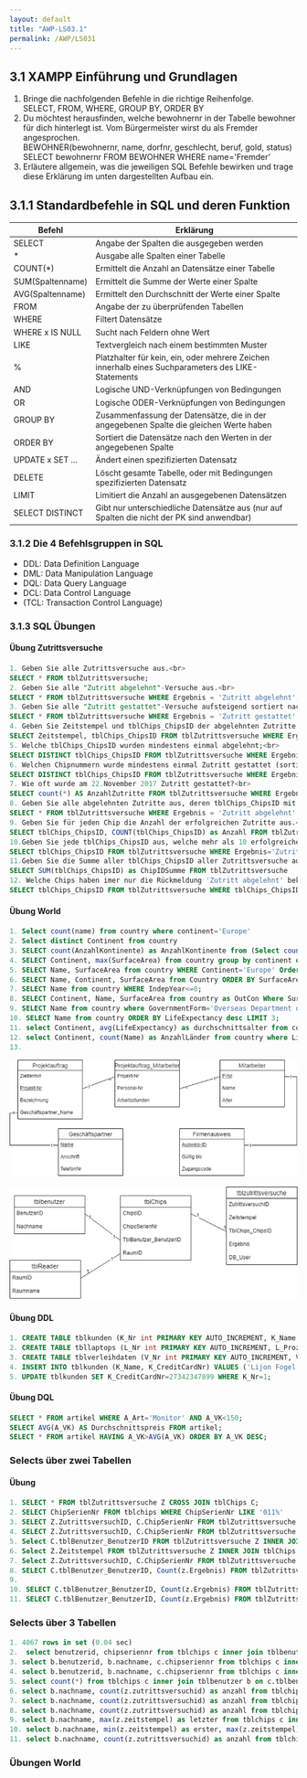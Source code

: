 ```yaml
---
layout: default
title: "AWP-LS03.1"
permalink: /AWP/LS031
---
```


## 3.1 XAMPP Einführung und Grundlagen

1. Bringe die nachfolgenden Befehle in die richtige Reihenfolge.<br>
SELECT, FROM, WHERE, GROUP BY, ORDER BY
2. Du möchtest herausfinden, welche bewohnernr in der Tabelle bewohner für dich hinterlegt ist. Vom Bürgermeister wirst du als Fremder angesprochen.<br> BEWOHNER(bewohnernr, name, dorfnr, geschlecht, beruf, gold, status)<br>
SELECT bewohnernr FROM BEWOHNER WHERE name='Fremder'
3. Erläutere allgemein, was die jeweiligen SQL Befehle bewirken und trage diese Erklärung im unten dargestellten Aufbau ein.<br>

## 3.1.1 Standardbefehle in SQL und deren Funktion

|Befehl|Erklärung|
|--|--|
|SELECT|Angabe der Spalten die ausgegeben werden|
|*|Ausgabe alle Spalten einer Tabelle|
|COUNT(*)|Ermittelt die Anzahl an Datensätze einer Tabelle|
|SUM(Spaltenname)|Ermittelt die Summe der Werte einer Spalte|
|AVG(Spaltenname)|Ermittelt den Durchschnitt der Werte einer Spalte|
|FROM|Angabe der zu überprüfenden Tabellen|
|WHERE|Filtert Datensätze|
|WHERE x IS NULL|Sucht nach Feldern ohne Wert|
|LIKE|Textvergleich nach einem bestimmten Muster|
|%|Platzhalter für kein, ein, oder mehrere Zeichen innerhalb eines Suchparameters des LIKE-Statements|
|AND|Logische UND-Verknüpfungen von Bedingungen|
|OR|Logische ODER-Verknüpfungen von Bedingungen|
|GROUP BY|Zusammenfassung der Datensätze, die in der angegebenen Spalte die gleichen Werte haben|
|ORDER BY|Sortiert die Datensätze nach den Werten in der angegebenen Spalte|
|UPDATE x SET ...|Ändert einen spezifizierten Datensatz|
|DELETE|Löscht gesamte Tabelle, oder mit Bedingungen spezifizierten Datensatz|
|LIMIT|Limitiert die Anzahl an ausgegebenen Datensätzen|
|SELECT DISTINCT|Gibt nur unterschiedliche Datensätze aus (nur auf Spalten die nicht der PK sind anwendbar)|

### 3.1.2 Die 4 Befehlsgruppen in SQL

- DDL: Data Definition Language
- DML: Data Manipulation Language
- DQL: Data Query Language
- DCL: Data Control Language
- (TCL: Transaction Control Language)

### 3.1.3 SQL Übungen

#### Übung Zutrittsversuche

```sql
1. Geben Sie alle Zutrittsversuche aus.<br>
SELECT * FROM tblZutrittsversuche;
2. Geben Sie alle "Zutritt abgelehnt"-Versuche aus.<br>
SELECT * FROM tblZutrittsversuche WHERE Ergebnis = 'Zutritt abgelehnt';
3. Geben Sie alle "Zutritt gestattet"-Versuche aufsteigend sortiert nach tbl_Chips_ChipsID aus.<br>
SELECT * FROM tblZutrittsversuche WHERE Ergebnis = 'Zutritt gestattet' ORDER BY tblChips_ChipsID ASC;
4. Geben Sie Zeitstempel und tblChips_ChipsID der abgelehnten Zutritte absteigend sortiert nach Zeitstempel aus.<br>
SELECT Zeitstempel, tblChips_ChipsID FROM tblZutrittsversuche WHERE Ergebnis = 'Zutritt abgelehnt' ORDER BY Zeitstempel DESC;
5. Welche tblChips_ChipsID wurden mindestens einmal abgelehnt;<br>
SELECT DISTINCT tblChips_ChipsID FROM tblZutrittsversuche WHERE Ergebnis='Zutritt abgelehnt';
6. Welchen Chipnummern wurde mindestens einmal Zutritt gestattet (sortiert nach Chipnummer)?<br>
SELECT DISTINCT tblChips_ChipsID FROM tblZutrittsversuche WHERE Ergebnis='Zutritt gestattet' ORDER BY tblChips_ChipsID;
7. Wie oft wurde am 22.November 2017 Zutritt gestattet?<br>
SELECT count(*) AS AnzahlZutritte FROM tblZutrittsversuche WHERE Ergebnis = 'Zutritt gestattet' AND DATE(Zeitstempel) = '2017-11-22';
8. Geben Sie alle abgelehnten Zutritte aus, deren tblChips_ChipsID mit 1 beginnt.<br>
SELECT * FROM tblZutrittsversuche WHERE Ergebnis = 'Zutritt abgelehnt' AND tblChips_ChipsID LIKE '1%';
9. Geben Sie für jeden Chip die Anzahl der erfolgreichen Zutritte aus.<br>
SELECT tblChips_ChipsID, COUNT(tblChips_ChipsID) as Anzahl FROM tblZutrittsversuche WHERE Ergebnis='Zutritt gestattet' GROUP BY tblChips_ChipsID;
10.Geben Sie jede tblChips_ChipsID aus, welche mehr als 10 erfolgreiche Zutritte gespeichert haben.<br> 
SELECT tblChips_ChipsID FROM tblZutrittsversuche WHERE Ergebnis='Zutritt gestattet' GROUP BY tblChips_ChipsID HAVING COUNT(Ergebnis)>10;
11.Geben Sie die Summe aller tblChips_ChipsID aller Zutrittsversuche aus.<br>
SELECT SUM(tblChips_ChipsID) as ChipIDSumme FROM tblZutrittsversuche
12. Welche Chips haben imer nur die Rückmeldung 'Zutritt abgelehnt' bekommen?
SELECT tblChips_ChipsID FROM tblZutrittsversuche WHERE tblChips_ChipsID NOT IN (SELECT tblChips_ChipsID FROM tblZutrittsversuche WHERE Ergebnis='Zutritt gestattet' GROUP BY tblChips_ChipsID) GROUP BY tblChips_ChipsID;
```

#### Übung World

```sql
1. Select count(name) from country where continent='Europe'
2. Select distinct Continent from country
3. SELECT count(AnzahlKontinente) as AnzahlKontinente from (Select count(Continent) as AnzahlKontinente from country group by Continent) as AnzahlK;
4. SELECT Continent, max(SurfaceArea) from country group by continent order by surfaceArea desc;
5. SELECT Name, SurfaceArea from country WHERE Continent='Europe' Order by SurfaceArea DESC;
6. SELECT Name, Continent, SurfaceArea from Country ORDER BY SurfaceArea DESC;
7. SELECT Name from country WHERE IndepYear<=0;
8. SELECT Continent, Name, SurfaceArea from country as OutCon Where SurfaceArea = (SELECT MAX(SurfaceArea) FROM country as InCon WHERE InCon.Continent=OutCon.Continent) Group by Continent;
9. SELECT Name from country where GovernmentForm='Overseas Department of France';
10. SELECT Name from country ORDER BY LifeExpectancy desc LIMIT 3;
11. select Continent, avg(LifeExpectancy) as durchschnittsalter from country group by Continent order by durchschnittsalter desc limit 1;
12. select Continent, count(Name) as AnzahlLänder from country where LifeExpectancy>75 group by Continent;
13.

```

![LM_Projekt](./images/LM_Projekt.png)

![LM_Chips](./images/LM_Chips.png)

#### Übung DDL

```sql
1. CREATE TABLE tblkunden (K_Nr int PRIMARY KEY AUTO_INCREMENT, K_Name varchar(30), K_CreditCardNr char(16));
2. CREATE TABLE tbllaptops (L_Nr int PRIMARY KEY AUTO_INCREMENT, L_ProzTyp varchar(30), L_Akku varchar(30), L_MietgebuehrProTag decimal(8,2) )
3. CREATE TABLE tblverleihdaten (V_Nr int PRIMARY KEY AUTO_INCREMENT, V_Mietbeginn date, V_MietEnde date, K_Nr int, L_Nr int, V_MietgebuehrProTag decimal(8,2), CONSTRAINT FK_KNr FOREIGN KEY (K_Nr) REFERENCES tblkunden(K_Nr), CONSTRAINT FK_LNr FOREIGN KEY (L_Nr) REFERENCES tbllaptops(L_Nr));
4. INSERT INTO tblkunden (K_Name, K_CreditCardNr) VALUES ('Lijon Fogel', 12839415282);
5. UPDATE tblkunden SET K_CreditCardNr=27342347899 WHERE K_Nr=1;
```

#### Übung DQL

```sql
SELECT * FROM artikel WHERE A_Art='Monitor' AND A_VK<150;
SELECT AVG(A_VK) AS Durchschnittspreis FROM artikel;
SELECT * FROM artikel HAVING A_VK>AVG(A_VK) ORDER BY A_VK DESC;
```

### Selects über zwei Tabellen

#### Übung

```sql
1. SELECT * FROM tblZutrittsversuche Z CROSS JOIN tblChips C;
2. SELECT ChipSerienNr FROM tblchips WHERE ChipSerienNr LIKE '011%'
3. SELECT Z.ZutrittsversuchID, C.ChipSerienNr FROM tblZutrittsversuche Z, tblchips C WHERE Z.tblChips_ChipsID=C.ChipsID;
4. SELECT Z.ZutrittsversuchID, C.ChipSerienNr FROM tblZutrittsversuche Z INNER JOIN tblchips C on Z.tblChips_ChipsID=C.ChipsID;
5. Select C.tblBenutzer_BenutzerID FROM tblZutrittsversuche Z INNER JOIN tblChips C on C.ChipsID=Z.tblChips_ChipsID WHERE ZutrittsversuchID=2300;
6. Select Z.Zeitstempel FROM tblZutrittsversuche Z INNER JOIN tblChips C on C.ChipsID=Z.tblChips_ChipsID WHERE tblBenutzer_BenutzerID=5 AND Ergebnis='Zutritt abgelehnt' ORDER BY Zeitstempel DESC;
7. Select Z.ZutrittsversuchID, C.ChipSerienNr FROM tblZutrittsversuche Z INNER JOIN tblChips C on C.ChipsID=Z.tblChips_ChipsID WHERE Zeitstempel LIKE '2017-11-20 %';
8. SELECT C.tblBenutzer_BenutzerID, Count(z.Ergebnis) FROM tblZutrittsversuche Z Inner join tblChips C on c.ChipsID=Z.tblChips_ChipsID WHERE z.Ergebnis='Zutritt abgelehnt' GROUP BY C.tblBenutzer_BenutzerID;
9. 
10. SELECT C.tblBenutzer_BenutzerID, Count(z.Ergebnis) FROM tblZutrittsversuche Z right join tblChips C on c.ChipsID=Z.tblChips_ChipsID GROUP BY C.tblBenutzer_BenutzerID;
11. SELECT C.tblBenutzer_BenutzerID, Count(z.Ergebnis) FROM tblZutrittsversuche Z right join tblChips C on c.ChipsID=Z.tblChips_ChipsID WHERE z.Ergebnis='Zutritt abgelehnt' OR z.Ergebnis IS NULL GROUP BY C.tblBenutzer_BenutzerID;

```

### Selects über 3 Tabellen

```sql
1. 4067 rows in set (0.04 sec)
2.  select benutzerid, chipseriennr from tblchips c inner join tblbenutzer b on c.tblbenutzer_benutzerid=b.benutzerid WHERE chipseriennr='01104a3ee085';
3. select b.benutzerid, b.nachname, c.chipseriennr from tblchips c inner join tblbenutzer b on c.tblbenutzer_benutzerid=b.benutzerid WHERE chipseriennr='01104a3ee085';
4. select b.benutzerid, b.nachname, c.chipseriennr from tblchips c inner join tblbenutzer b on c.tblbenutzer_benutzerid=b.benutzerid WHERE b.nachname='Nettmann';
5. select count(*) from tblchips c inner join tblbenutzer b on c.tblbenutzer_benutzerid=b.benutzerid inner join tblzutrittsversuche z on c.chipsid=z.tblchips_chipsid WHERE b.nachname='Maier' and z.ergebnis='Zutritt gestattet';
6. select b.nachname, count(z.zutrittsversuchid) as anzahl from tblchips c inner join tblbenutzer b on c.tblbenutzer_benutzerid=b.benutzerid inner join tblzutrittsversuche z on c.chipsid=z.tblchips_chipsid WHERE z.ergebnis='Zutritt abgelehnt' group by b.nachname order by anzahl desc;
7. select b.nachname, count(z.zutrittsversuchid) as anzahl from tblchips c inner join tblbenutzer b on c.tblbenutzer_benutzerid=b.benutzerid inner join tblzutrittsversuche z on c.chipsid=z.tblchips_chipsid WHERE z.ergebnis='Zutritt abgelehnt' group by b.nachname having count(z.zutrittsversuchid)>8 order by anzahl desc;
8. select b.nachname, count(z.zutrittsversuchid) as anzahl from tblchips c inner join tblbenutzer b on c.tblbenutzer_benutzerid=b.benutzerid left join tblzutrittsversuche z on c.chipsid=z.tblchips_chipsid group by b.nachname order by anzahl, b.nachname asc;
9. select b.nachname, max(z.zeitstempel) as letzter from tblchips c inner join tblbenutzer b on c.tblbenutzer_benutzerid=b.benutzerid inner join tblzutrittsversuche z on c.chipsid=z.tblchips_chipsid where z.ergebnis='Zutritt abgelehnt' group by b.nachname order by letzter asc;
10. select b.nachname, min(z.zeitstempel) as erster, max(z.zeitstempel) as letzter from tblchips c inner join tblbenutzer b on c.tblbenutzer_benutzerid=b.benutzerid inner join tblzutrittsversuche z on c.chipsid=z.tblchips_chipsid where z.ergebnis='Zutritt abgelehnt' group by b.nachname order by b.nachname asc;
11. select b.nachname, count(z.zutrittsversuchid) as anzahl from tblchips c inner join tblbenutzer b on c.tblbenutzer_benutzerid=b.benutzerid inner join tblzutrittsversuche z on c.chipsid=z.tblchips_chipsid WHERE z.ergebnis='Zutritt abgelehnt' group by b.nachname having anzahl>(select avg(count) from (Select Count(*) as count from tblzutrittsversuche z inner join tblchips c on c.chipsid=z.tblchips_chipsid inner join tblbenutzer b on c.tblbenutzer_benutzerid=b.benutzerid where ergebnis='Zutritt abgelehnt' group by b.nachname) as average) order by anzahl desc;
```

### Übungen World

```sql

```
